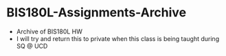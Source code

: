 # BIS180L-Assignments-Archive
- Archive of BIS180L HW  
- I will try and return this to private when this class is being taught during SQ @ UCD
